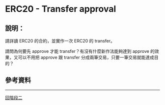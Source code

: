 # ERC20 - Transfer approval

## 說明：
請詳讀 ERC20 的合約，並實作一次 ERC20 的 transfer。

請問為何要先 approve 才能 transfer？有沒有什麼新作法能夠達到 approve 的效果，又可以不用把 approve 跟 transfer 分成兩筆交易，只要一筆交易就能達成目的？



## 參考資料

---
[回階段二](./README.md)